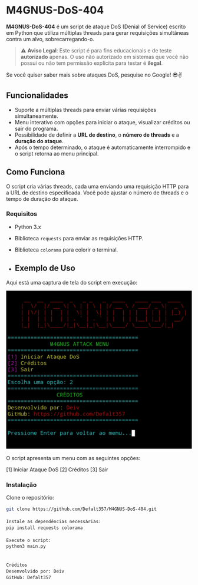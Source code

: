 # M4GNUS-DoS-404

**M4GNUS-DoS-404** é um script de ataque DoS (Denial of Service) escrito em Python que utiliza múltiplas threads para gerar requisições simultâneas contra um alvo, sobrecarregando-o.

> ⚠️ **Aviso Legal**: Este script é para fins educacionais e de teste **autorizado** apenas. O uso não autorizado em sistemas que você não possui ou não tem permissão explícita para testar é **ilegal**.

Se você quiser saber mais sobre ataques DoS, pesquise no Google! 😎✌️

## Funcionalidades
- Suporte a múltiplas threads para enviar várias requisições simultaneamente.
- Menu interativo com opções para iniciar o ataque, visualizar créditos ou sair do programa.
- Possibilidade de definir a **URL de destino**, o **número de threads** e a **duração do ataque**.
- Após o tempo determinado, o ataque é automaticamente interrompido e o script retorna ao menu principal.

## Como Funciona

O script cria várias threads, cada uma enviando uma requisição HTTP para a URL de destino especificada. Você pode ajustar o número de threads e o tempo de duração do ataque.

### Requisitos
- Python 3.x
- Biblioteca `requests` para enviar as requisições HTTP.
- Biblioteca `colorama` para colorir o terminal.

- ## Exemplo de Uso

Aqui está uma captura de tela do script em execução:

![M4GNUS-DoS Screenshot](./M4GNUS.jpg)

O script apresenta um menu com as seguintes opções:


[1] Iniciar Ataque DoS
[2] Créditos
[3] Sair


### Instalação

Clone o repositório:
   ```bash
   git clone https://github.com/Defalt357/M4GNUS-DoS-404.git

   Instale as dependências necessárias:
   pip install requests colorama

   Execute o script:
   python3 main.py


   Créditos
Desenvolvido por: Deiv
GitHub: Defalt357
   

